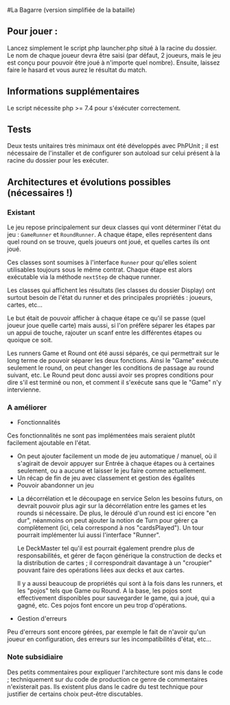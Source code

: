 #La Bagarre (version simplifiée de la bataille)

## Pour jouer : 

Lancez simplement le script php launcher.php situé à la racine du dossier. Le nom de chaque joueur devra être 
saisi (par défaut, 2 joueurs, mais le jeu est conçu pour pouvoir être joué à n'importe quel nombre). Ensuite, laissez faire le hasard et vous aurez le résultat du match.

## Informations supplémentaires

Le script nécessite php >= 7.4 pour s'éxécuter correctement.

## Tests

Deux tests unitaires très minimaux ont été développés avec PhPUnit ; il est nécessaire de l'installer et 
de configurer son autoload sur celui présent à la racine du dossier pour les exécuter.

## Architectures et évolutions possibles (nécessaires !)

### Existant
Le jeu repose principalement sur deux classes qui vont déterminer l'état du jeu : `GameRunner` et `RoundRunner`.
A chaque étape, elles représentent dans quel round on se trouve, quels joueurs ont joué, et quelles cartes ils ont joué.

Ces classes sont soumises à l'interface `Runner` pour qu'elles soient utilisables toujours sous le même contrat.
Chaque étape est alors exécutable via la méthode `nextStep` de chaque runner. 

Les classes qui affichent les résultats (les classes du dossier Display) ont surtout besoin de l'état du runner et des principales propriétés : joueurs, cartes, etc...

Le but était de pouvoir afficher à chaque étape ce qu'il se passe (quel joueur joue quelle carte) mais aussi, si l'on préfère séparer les étapes par un appui de touche, rajouter un scanf entre les différentes étapes ou quoique ce soit.

Les runners Game et Round ont été aussi séparés, ce qui permettrait sur le long terme de pouvoir séparer les deux fonctions. Ainsi le "Game" exécute seulement le round, on peut changer les conditions de passage au round suivant, etc.
Le Round peut donc aussi avoir ses propres conditions pour dire s'il est terminé ou non, et comment il s'exécute sans que le "Game" n'y intervienne.

### A améliorer

* Fonctionnalités
  
Ces fonctionnalités ne sont pas implémentées mais seraient plutôt facilement ajoutable en l'état.

   - On peut ajouter facilement un mode de jeu automatique / manuel, où il s'agirait de devoir appuyer sur Entrée à chaque étapes ou à certaines seulement, ou a aucune et laisser le jeu faire comme actuellement.
   - Un récap de fin de jeu avec classement et gestion des égalités
   - Pouvoir abandonner un jeu


* La décorrélation et le découpage en service
  Selon les besoins futurs, on devrait pouvoir plus agir sur la décorrélation entre les games et les rounds si nécessaire.
  De plus, le déroulé d'un round est ici encore "en dur", néanmoins on peut ajouter la notion de Turn pour gérer ça complètement (ici, cela correspond à nos "cardsPlayed"). Un tour pourrait implémenter lui aussi l'interface "Runner".
  
  Le DeckMaster tel qu'il est pourrait également prendre plus de responsabilités, et gérer de façon générique la construction de decks et la distribution de cartes ; il correspondrait davantage à un "croupier" pouvant faire des opérations liées aux decks et aux cartes.

  Il y a aussi beaucoup de propriétés qui sont à la fois dans les runners, et les "pojos" tels que Game ou Round. A la base, les pojos sont effectivement disponibles pour sauvegarder le game, qui a joué, qui a gagné, etc. Ces pojos font encore un peu trop d'opérations.

* Gestion d'erreurs

Peu d'erreurs sont encore gérées, par exemple le fait de n'avoir qu'un joueur en configuration, des erreurs sur les incompatibilités d'état, etc...

### Note subsidiaire

Des petits commentaires pour expliquer l'architecture sont mis dans le code ; techniquement sur du code de production ce genre de commentaires n'existerait pas.
Ils existent plus dans le cadre du test technique pour justifier de certains choix peut-être discutables.